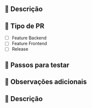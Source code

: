 ## 📌 Descrição
<!-- Descreva resumidamente o que essa PR faz -->

## 🚀 Tipo de PR
<!-- Marque o Tipo da PR aberta -->
- [ ] Feature Backend<br>
- [ ] Feature Frontend <br>
- [ ] Release

## 📝 Passos para testar

## 📢 Observações adicionais
<!-- Algum detalhe extra que os revisores devem saber -->

## 📌 Descrição
<!-- Descreva resumidamente o que essa PR faz -->
